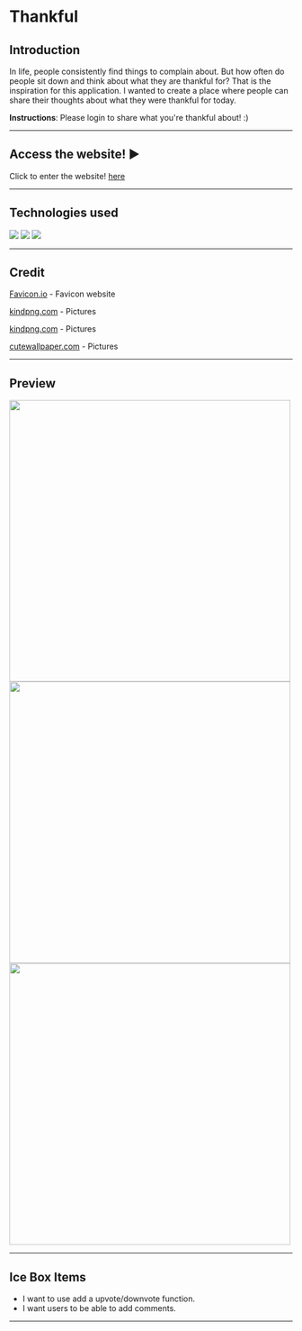 # Thankful 
## Introduction
In life, people consistently find things to complain about. But how often do people sit down and think about what they are thankful for? That is the inspiration for this application. I wanted to create a place where people can share their thoughts about what they were thankful for today.

**Instructions**: Please login to share what you're thankful about! :)
***

## Access the website! ▶️
Click to enter the website! [here](https://thankfulnotes.herokuapp.com/)
***
## Technologies used
![](https://img.shields.io/badge/Python-14354C?style=for-the-badge&logo=python&logoColor=white)
![](https://img.shields.io/badge/Flask-000000?style=for-the-badge&logo=flask&logoColor=white)
![](https://img.shields.io/badge/PostgreSQL-316192?style=for-the-badge&logo=postgresql&logoColor=white)


***
## Credit
[Favicon.io](https://favicon.io/) - Favicon website

[kindpng.com](https://www.kindpng.com/picc/m/42-424866_happy-businessman-hands-raised-up-happy-man-cartoon.png) - Pictures

[kindpng.com](https://www.kindpng.com/imgv/TJRwRww_free-happy-man-png-can-stock-transparent-png/) - Pictures

[cutewallpaper.com](https://cutewallpaper.org/24/thinking-png/girl-thinking-clipart-transparent-background-transparent-cartoon-thinking-woman-png-png-download-kindpng.png) - Pictures



***
## Preview
<img src="https://imgur.com/3w5PROa.png" width="500px"> 
<img src="https://imgur.com/PNPwhHr.png" width="500px"> 
<img src="https://imgur.com/o7Z6IH5.png" width="500px"> 

***

## Ice Box Items
- I want to use add a upvote/downvote function.
- I want users to be able to add comments.
***